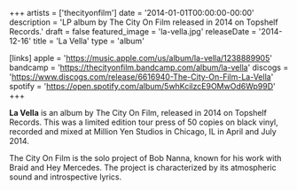 +++
artists = ['thecityonfilm']
date = '2014-01-01T00:00:00-00:00'
description = 'LP album by The City On Film released in 2014 on Topshelf Records.'
draft = false
featured_image = 'la-vella.jpg'
releaseDate = '2014-12-16'
title = 'La Vella'
type = 'album'

[links]
  apple = 'https://music.apple.com/us/album/la-vella/1238889905'
  bandcamp = 'https://thecityonfilm.bandcamp.com/album/la-vella'
  discogs = 'https://www.discogs.com/release/6616940-The-City-On-Film-La-Vella'
  spotify = 'https://open.spotify.com/album/5whKcilzcE9OMwOd6Wp99D'
+++

**La Vella** is an album by The City On Film, released in 2014 on Topshelf Records. This was a limited edition tour press of 50 copies on black vinyl, recorded and mixed at Million Yen Studios in Chicago, IL in April and July 2014.

The City On Film is the solo project of Bob Nanna, known for his work with Braid and Hey Mercedes. The project is characterized by its atmospheric sound and introspective lyrics.
